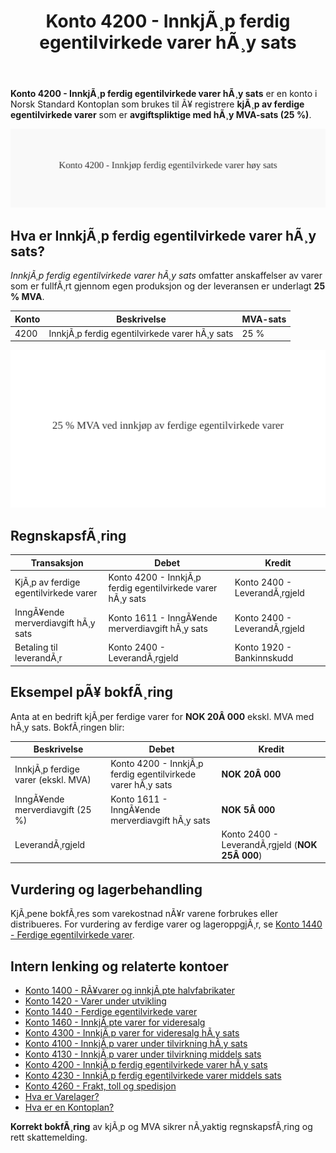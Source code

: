 ﻿---
title: "Konto 4200 - InnkjÃ¸p ferdig egentilvirkede varer hÃ¸y sats"
meta_title: "4200-innkjop-ferdig-egentilvirkede-varer"
meta_description: '**Konto 4200 - InnkjÃ¸p ferdig egentilvirkede varer hÃ¸y sats** er en konto i Norsk Standard Kontoplan som brukes til Ã¥ registrere **kjÃ¸p av ferdige egentilvi...'
slug: 4200-innkjop-ferdig-egentilvirkede-varer
type: blog
layout: pages/single
---

**Konto 4200 - InnkjÃ¸p ferdig egentilvirkede varer hÃ¸y sats** er en konto i Norsk Standard Kontoplan som brukes til Ã¥ registrere **kjÃ¸p av ferdige egentilvirkede varer** som er **avgiftspliktige med hÃ¸y MVA-sats (25 %)**.

![Illustrasjon av konto 4200 InnkjÃ¸p ferdig egentilvirkede varer hÃ¸y sats](4200-innkjop-ferdig-egentilvirkede-varer-hoy-sats-image.svg)

## Hva er InnkjÃ¸p ferdig egentilvirkede varer hÃ¸y sats?

*InnkjÃ¸p ferdig egentilvirkede varer hÃ¸y sats* omfatter anskaffelser av varer som er fullfÃ¸rt gjennom egen produksjon og der leveransen er underlagt **25 % MVA**.

| Konto | Beskrivelse                                           | MVA-sats |
|-------|-------------------------------------------------------|----------|
| 4200  | InnkjÃ¸p ferdig egentilvirkede varer hÃ¸y sats          | 25 %     |

![HÃ¸y MVA-sats for ferdige egentilvirkede varer](4200-mva-hoy-sats-ferdige-egentilvirkede-varer.svg)

## RegnskapsfÃ¸ring

| Transaksjon                                   | Debet                                                        | Kredit                           |
|-----------------------------------------------|--------------------------------------------------------------|----------------------------------|
| KjÃ¸p av ferdige egentilvirkede varer           | Konto 4200 - InnkjÃ¸p ferdig egentilvirkede varer hÃ¸y sats     | Konto 2400 - LeverandÃ¸rgjeld     |
| InngÃ¥ende merverdiavgift hÃ¸y sats              | Konto 1611 - InngÃ¥ende merverdiavgift hÃ¸y sats               | Konto 2400 - LeverandÃ¸rgjeld     |
| Betaling til leverandÃ¸r                        | Konto 2400 - LeverandÃ¸rgjeld                                 | Konto 1920 - Bankinnskudd        |

## Eksempel pÃ¥ bokfÃ¸ring

Anta at en bedrift kjÃ¸per ferdige varer for **NOK 20Â 000** ekskl. MVA med hÃ¸y sats. BokfÃ¸ringen blir:

| Beskrivelse                                   | Debet                                                        | Kredit                                      |
|-----------------------------------------------|--------------------------------------------------------------|----------------------------------------------|
| InnkjÃ¸p ferdige varer (ekskl. MVA)             | Konto 4200 - InnkjÃ¸p ferdig egentilvirkede varer hÃ¸y sats     | **NOK 20Â 000**                              |
| InngÃ¥ende merverdiavgift (25 %)               | Konto 1611 - InngÃ¥ende merverdiavgift hÃ¸y sats               | **NOK 5Â 000**                               |
| LeverandÃ¸rgjeld                               |                                                              | Konto 2400 - LeverandÃ¸rgjeld (**NOK 25Â 000**) |

## Vurdering og lagerbehandling

KjÃ¸pene bokfÃ¸res som varekostnad nÃ¥r varene forbrukes eller distribueres. For vurdering av ferdige varer og lageroppgjÃ¸r, se [Konto 1440 - Ferdige egentilvirkede varer](/blogs/kontoplan/1440-ferdige-egentilvirkede-varer "Konto 1440 - Ferdige egentilvirkede varer").

## Intern lenking og relaterte kontoer

* [Konto 1400 - RÃ¥varer og innkjÃ¸pte halvfabrikater](/blogs/kontoplan/1400-raavarer-og-innkjopte-halvfabrikater "Konto 1400 - RÃ¥varer og innkjÃ¸pte halvfabrikater")
* [Konto 1420 - Varer under utvikling](/blogs/kontoplan/1420-varer-under-utvikling "Konto 1420 - Varer under utvikling")
* [Konto 1440 - Ferdige egentilvirkede varer](/blogs/kontoplan/1440-ferdige-egentilvirkede-varer "Konto 1440 - Ferdige egentilvirkede varer")
* [Konto 1460 - InnkjÃ¸pte varer for videresalg](/blogs/kontoplan/1460-innkjopte-varer-for-videresalg "Konto 1460 - InnkjÃ¸pte varer for videresalg")
* [Konto 4300 - InnkjÃ¸p varer for videresalg hÃ¸y sats](/blogs/kontoplan/4300-innkjop-varer-for-videresalg-hoy-sats "Konto 4300 - InnkjÃ¸p varer for videresalg hÃ¸y sats")
* [Konto 4100 - InnkjÃ¸p varer under tilvirkning hÃ¸y sats](/blogs/kontoplan/4100-innkjop-varer-under-tilvirkning-hoy-sats "Konto 4100 - InnkjÃ¸p varer under tilvirkning hÃ¸y sats")
* [Konto 4130 - InnkjÃ¸p varer under tilvirkning middels sats](/blogs/kontoplan/4130-innkjop-varer-under-tilvirkning-middels-sats "Konto 4130 - InnkjÃ¸p varer under tilvirkning middels sats")
* [Konto 4200 - InnkjÃ¸p ferdig egentilvirkede varer hÃ¸y sats](/blogs/kontoplan/4200-innkjop-ferdig-egentilvirkede-varer-hoy-sats "Konto 4200 - InnkjÃ¸p ferdig egentilvirkede varer hÃ¸y sats")
* [Konto 4230 - InnkjÃ¸p ferdig egentilvirkede varer middels sats](/blogs/kontoplan/4230-innkjop-ferdig-egentilvirkede-varer-middels-sats "Konto 4230 - InnkjÃ¸p ferdig egentilvirkede varer middels sats")
* [Konto 4260 - Frakt, toll og spedisjon](/blogs/kontoplan/4260-frakt-toll-og-spedisjon "Konto 4260 - Frakt, toll og spedisjon")
* [Hva er Varelager?](/blogs/regnskap/hva-er-varelager "Hva er Varelager? Komplett Guide til LagerfÃ¸ring og Verdivurdering")
* [Hva er en Kontoplan?](/blogs/regnskap/hva-er-kontoplan "Hva er en Kontoplan? Komplett Guide til Kontoplaner i Norsk Regnskap")

**Korrekt bokfÃ¸ring** av kjÃ¸p og MVA sikrer nÃ¸yaktig regnskapsfÃ¸ring og rett skattemelding.

